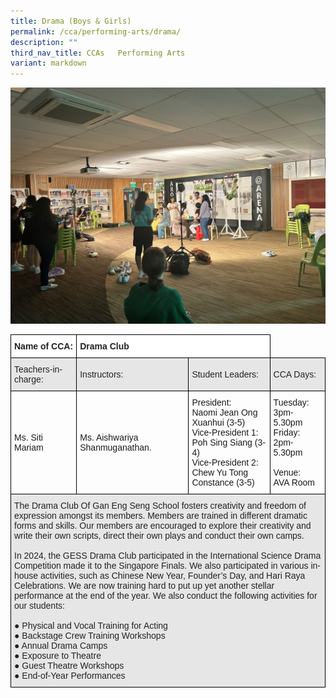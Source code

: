 ```yaml
---
title: Drama (Boys & Girls)
permalink: /cca/performing-arts/drama/
description: ""
third_nav_title: CCAs   Performing Arts
variant: markdown
---
```

![](/images/Drama_Photo_1.jpg)
<br>

<style type="text/css">
.tg  {border-collapse:collapse;border-spacing:0;}
.tg td{border-color:black;border-style:solid;border-width:1px;font-family:Arial, sans-serif;font-size:14px;
  overflow:hidden;padding:10px 5px;word-break:normal;}
.tg th{border-color:black;border-style:solid;border-width:1px;font-family:Arial, sans-serif;font-size:14px;
  font-weight:normal;overflow:hidden;padding:10px 5px;word-break:normal;}
.tg .tg-l2bf{background-color:#FFF;color:#222;font-weight:bold;text-align:left;vertical-align:top}
.tg .tg-h5mn{background-color:#E6E6E6;color:#222;text-align:left;vertical-align:middle}
.tg .tg-1ppo{background-color:#FFF;color:#222;text-align:left;vertical-align:middle}
</style>
<table class="tg">
<thead>
  <tr>
    <th class="tg-l2bf"><span style="font-weight:bold">Name of CCA:</span></th>
    <th class="tg-l2bf" colspan="2"><span style="font-weight:bold">Drama Club</span></th>
  </tr>
</thead>
<tbody>
  <tr>
    <td class="tg-h5mn">Teachers-in-charge:</td>
    <td class="tg-h5mn">Instructors:</td>
    <td class="tg-h5mn">Student Leaders:</td>
		<td class="tg-h5mn">CCA Days:</td>
  </tr>
  <tr>
    <td class="tg-tsok">Ms. Siti Mariam</td>
    <td class="tg-tsok">Ms. Aishwariya Shanmuganathan.</td>
    <td class="tg-tsok">President:<br>Naomi Jean Ong Xuanhui (3-5)<br>Vice-President 1:<br>Poh Sing Siang (3-4)<br>Vice-President 2:<br>Chew Yu Tong Constance (3-5)</td>
<td class="tg-tsok">Tuesday:<br>3pm-5.30pm<br>Friday:<br>2pm-5.30pm<br><br>Venue:<br>AVA Room</td>
  </tr>
  <tr>
    <td class="tg-h5mn" colspan="4">The Drama Club Of Gan Eng Seng School fosters creativity and freedom of expression amongst its members. Members are trained in different dramatic forms and skills. Our members are encouraged to explore their creativity and write their own scripts, direct their own plays and conduct their own camps. <br><br>In 2024, the GESS Drama Club participated in the International Science Drama Competition made it to the Singapore Finals. We also participated in various in-house activities, such as Chinese New Year, Founder’s Day, and Hari Raya Celebrations. We are now training hard to put up yet another stellar performance at the end of the year. We also conduct the following activities for our students:<br><br>●        Physical and Vocal Training for Acting<br>●        Backstage Crew Training Workshops<br>●        Annual Drama Camps<br>●        Exposure to Theatre<br>●        Guest Theatre Workshops<br>●        End-of-Year Performances</td>
  </tr>
</tbody>
</table>
